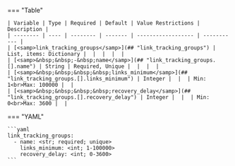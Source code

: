 <!--
  ~ Copyright (c) 2023 Arista Networks, Inc.
  ~ Use of this source code is governed by the Apache License 2.0
  ~ that can be found in the LICENSE file.
  -->
=== "Table"

    | Variable | Type | Required | Default | Value Restrictions | Description |
    | -------- | ---- | -------- | ------- | ------------------ | ----------- |
    | [<samp>link_tracking_groups</samp>](## "link_tracking_groups") | List, items: Dictionary |  |  |  |  |
    | [<samp>&nbsp;&nbsp;-&nbsp;name</samp>](## "link_tracking_groups.[].name") | String | Required, Unique |  |  |  |
    | [<samp>&nbsp;&nbsp;&nbsp;&nbsp;links_minimum</samp>](## "link_tracking_groups.[].links_minimum") | Integer |  |  | Min: 1<br>Max: 100000 |  |
    | [<samp>&nbsp;&nbsp;&nbsp;&nbsp;recovery_delay</samp>](## "link_tracking_groups.[].recovery_delay") | Integer |  |  | Min: 0<br>Max: 3600 |  |

=== "YAML"

    ```yaml
    link_tracking_groups:
      - name: <str; required; unique>
        links_minimum: <int; 1-100000>
        recovery_delay: <int; 0-3600>
    ```
